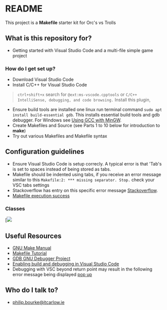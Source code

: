 # README #
This project is a **Makefile** starter kit for Orc's vs Trolls

## What is this repository for? ##
* Getting started with Visual Studio Code and a multi-file simple game project
### How do I get set up? ###
* Download Visual Studio Code
* Install C/C++ for Visual Studio Code
> `ctrl+shift+x`
search for `@ext:ms-vscode.cpptools` or `C/C++ IntelliSense, debugging, and code browsing.`
Install this plugin,
* Ensure build tools are installed one linux run terminal command `sudo apt install build-essential gdb`. This installs essential build tools and gdb debugger. For Windows see [Using GCC with MinGW](https://code.visualstudio.com/docs/cpp/config-mingw).
* Create Makefiles and Source (see Parts 1 to 10 below for introduction to **make**)
* Try out various Makefiles and Makefile syntax

## Configuration guidelines ##
* Ensure Visual Studio Code is setup correcly. A typical error is that 'Tab's is set to spaces instead of being stored as tabs.
* Makefile should be indented using tabs, if you receive an error message similar to this `Makefile:2: *** missing separator. Stop.` check your VSC tabs settings
* Stackoverflow has entry on this specific error message [Stackoverflow](https://stackoverflow.com/questions/23927212/makefile2-missing-separator-stop).
*  [Makefile execution success](./images/MakeFileSuccess.png)

### Classes

[![](https://mermaid.ink/img/eyJjb2RlIjoiY2xhc3NEaWFncmFtXG4gICAgQ2hhcmFjdGVyIDx8LS0gT3JjXG4gICAgQ2hhcmFjdGVyIDx8LS0gVHJvbGxcbiAgICBDaGFyYWN0ZXI6ICtmbGlwKClcbiAgICBDaGFyYWN0ZXI6ICt2aXJ0dWFsIHdhbGsoKVxuICAgIENoYXJhY3RlcjogK3ZpcnR1YWwgZmx5KClcbiAgICBjbGFzcyBPcmN7XG4gICAgICArYmFycmVsUm9sbCgpXG4gICAgfVxuICAgIGNsYXNzIFRyb2xse1xuICAgIH0iLCJtZXJtYWlkIjp7InRoZW1lIjoiZGVmYXVsdCJ9LCJ1cGRhdGVFZGl0b3IiOmZhbHNlLCJhdXRvU3luYyI6dHJ1ZSwidXBkYXRlRGlhZ3JhbSI6ZmFsc2V9)


## Useful Resources ##
* [GNU Make Manual](http://www.gnu.org/software/make/manual/make.html)
* [Makefile Tutorial](https://makefiletutorial.com/)
* [GDB GNU Debugger Project](https://www.gnu.org/software/gdb/)
* [Enabling build and debugging in Visual Studio Code](https://dev.to/talhabalaj/setup-visual-studio-code-for-multi-file-c-projects-1jpi)
* Debugging with VSC beyond return point may result in the following error message being displayed [pop up](https://github.com/Microsoft/vscode-cpptools/issues/1123)

## Who do I talk to? ##
* philip.bourke@itcarlow.ie